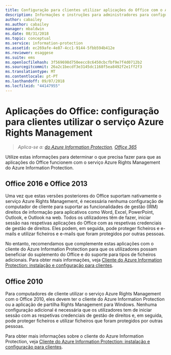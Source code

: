 ```yaml
---
title: Configuração para clientes utilizar aplicações do Office com o Azure RMS do AIP
description: Informações e instruções para administradores para configurarem aplicações do Office para trabalhar com o serviço Azure Rights Management do Azure Information Protection.
author: cabailey
ms.author: cabailey
manager: mbaldwin
ms.date: 08/31/2018
ms.topic: conceptual
ms.service: information-protection
ms.assetid: ec269afe-4e87-4cc1-9144-5fbb594b412e
ms.reviewer: esaggese
ms.suite: ems
ms.openlocfilehash: 3f569698d750eecc8c6450cbcfbf9e7f4d0712b2
ms.sourcegitcommit: 26a2c1becdf3e3145dc1168f5ea8492f2e1ff2f3
ms.translationtype: MT
ms.contentlocale: pt-PT
ms.lasthandoff: 09/07/2018
ms.locfileid: "44147955"
---
```

# <a name="office-apps-configuration-for-clients-to-use-the-azure-rights-management-service"></a>Aplicações do Office: configuração para clientes utilizar o serviço Azure Rights Management

>*Aplica-se a: [do Azure Information Protection](https://azure.microsoft.com/pricing/details/information-protection), [Office 365](http://download.microsoft.com/download/E/C/F/ECF42E71-4EC0-48FF-AA00-577AC14D5B5C/Azure_Information_Protection_licensing_datasheet_EN-US.pdf)*


Utilize estas informações para determinar o que precisa fazer para que as aplicações do Office funcionem com o serviço Azure Rights Management do Azure Information Protection.

## <a name="office-2016-and-office-2013"></a>Office 2016 e Office 2013
Uma vez que estas versões posteriores do Office suportam nativamente o serviço Azure Rights Management, é necessária nenhuma configuração de computador de cliente para suportar as funcionalidades de gestão (IRM) direitos de informação para aplicativos como Word, Excel, PowerPoint, Outlook, e Outlook na web. Todos os utilizadores têm de fazer, iniciar sessão nas respetivas aplicações do Office com as respetivas credenciais de gestão de direitos. Eles podem, em seguida, pode proteger ficheiros e e-mails e utilizar ficheiros e e-mails que foram protegidos por outras pessoas.

No entanto, recomendamos que complemente estas aplicações com o cliente do Azure Information Protection para que os utilizadores possam beneficiar do suplemento do Office e do suporte para tipos de ficheiros adicionais. Para obter mais informações, veja [Cliente do Azure Information Protection: instalação e configuração para clientes](configure-client.md).

## <a name="office-2010"></a>Office 2010
Para computadores de cliente utilizar o serviço Azure Rights Management com o Office 2010, eles devem ter o cliente do Azure Information Protection ou a aplicação de partilha Rights Management para Windows. Nenhuma configuração adicional é necessária que os utilizadores tem de iniciar sessão com as respetivas credenciais de gestão de direitos e, em seguida, pode proteger ficheiros e utilizar ficheiros que foram protegidos por outras pessoas.

Para obter mais informações sobre o cliente do Azure Information Protection, veja [Cliente do Azure Information Protection: instalação e configuração para clientes](configure-client.md).

